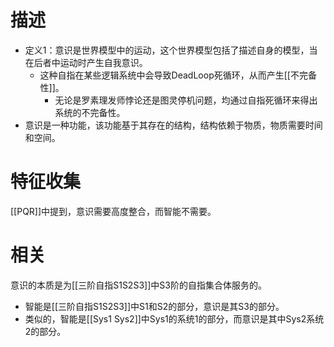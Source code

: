 
# 描述

- 定义1：意识是世界模型中的运动，这个世界模型包括了描述自身的模型，当在后者中运动时产生自我意识。
	- 这种自指在某些逻辑系统中会导致DeadLoop死循环，从而产生[[不完备性]]。
		- 无论是罗素理发师悖论还是图灵停机问题，均通过自指死循环来得出系统的不完备性。
- 意识是一种功能，该功能基于其存在的结构，结构依赖于物质，物质需要时间和空间。
# 特征收集

[[PQR]]中提到，意识需要高度整合，而智能不需要。



# 相关

意识的本质是为[[三阶自指S1S2S3]]中S3阶的自指集合体服务的。
- 智能是[[三阶自指S1S2S3]]中S1和S2的部分，意识是其S3的部分。
- 类似的，智能是[[Sys1 Sys2]]中Sys1的系统1的部分，而意识是其中Sys2系统2的部分。
